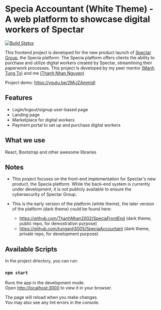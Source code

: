 # Specia Accountant (White Theme) - A web platform to showcase digital workers of Spectar

[![Build Status](https://dev.azure.com/SpectarRPA/SpectarRPA/_apis/build/status/SpeciaPortal?branchName=master)](https://dev.azure.com/SpectarRPA/SpectarRPA/_build/latest?definitionId=9&branchName=master)

This frontend project is developed for the new product launch of [Spectar Group](https://spectargroup.com), the Specia platform. The Specia platform offers clients the ability to purchase and utilize digital workers created by Spectar, streamlining their paperwork processes. This project is developed by my peer mentor [(Manh Tung To)](https://github.com/tunganh5005) and me [(Thanh Nhan Nguyen)](https://github.com/ThanhNhan2002)

Project demo: https://youtu.be/2MjJZAmmidI

## Features
* Login/logout/signup user-based page
* Landing page
* Marketplace for digital workers
* Payment portal to set up and purchase digital workers
  
## What we use
React, Bootstrap and other awesome libraries

## Notes 
* This project focuses on the front-end implementation for Spectar's new product, the Specia platform. While the back-end system is currently under development, it is not publicly available to ensure the cybersecurity of Spectar Group.

* This is the early version of the platform (white theme), the later version of the platform (dark theme) could be found here:
  * https://github.com/ThanhNhan2002/SpeciaFrontEnd (dark theme, public repo, for demostration purpose)
  * https://github.com/tunganh5005/SpeciaAccountant (dark theme, private repo, for development purpose)

## Available Scripts
In the project directory, you can run:

### `npm start`

Runs the app in the development mode.\
Open [http://localhost:3000](http://localhost:3000) to view it in your browser.

The page will reload when you make changes.\
You may also see any lint errors in the console.
